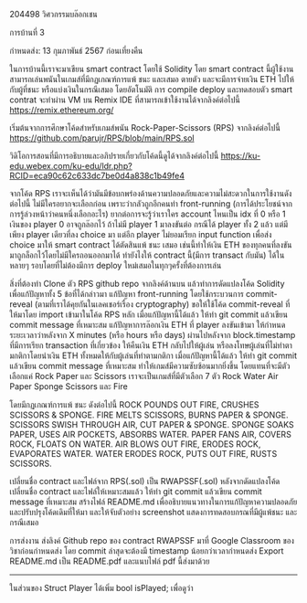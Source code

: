 204498 วิศวกรรมบล๊อกเชน

การบ้านที่ 3

กําหนดส่ง: 13 กุมภาพันธ์ 2567 ก่อนเที่ยงคืน

ในการบ้านนี้เราจะมาเขียน smart contract โดยใช้ Solidity โดย smart contract นี้ผู้ใช้งานสามารถเล่นพนันในเกมส์ที่มีกฏเกณฑ์การแพ้ ชนะ และเสมอ ตายตัว และจะมีการจ่ายเงิน ETH ไปให้กับผู้ที่ชนะ หรือแบ่งเงินในกรณีเสมอ โดยอัตโนมัติ การ compile deploy และทดสอบตัว smart contrat จะทำผ่าน VM บน Remix IDE ที่สามารถเข้าใช้งานได้จากลิงค์ต่อไปนี้
https://remix.ethereum.org/


เริ่มต้นจากการศึกษาโค้ดสำหรับเกมส์พนัน Rock-Paper-Scissors (RPS) จากลิงค์ต่อไปนี้
https://github.com/parujr/RPS/blob/main/RPS.sol


วิดิโอการสอนที่มีการอธิบายและอภิปรายเกี่ยวกับโค้ดนี้ดูได้จากลิงค์ต่อไปนี้
https://ku-edu.webex.com/ku-edu/ldr.php?RCID=eca90c62c633dc7be0d4a838c1b49fe4



จากโค้ด RPS เราจะเห็นได้ว่ามันมีข้อบกพร่องด้านความปลอดภัยและความไม่สะดวกในการใช้งานดังต่อไปนี้
ไม่มีใครอยากจะเลือกก่อน เพราะว่ากลัวถูกอีกคนทำ front-running (การได้ประโยชน์จากการรู้ล่วงหน้าว่าคนหนึ่งเลือกอะไร)
ยากต่อการจะรู้ว่าเราใคร account ไหนเป็น idx ที่ 0 หรือ 1
เงินของ player 0 อาจถูกล๊อกไว้ ถ้าไม่มี player 1 มาลงขันต่อ
กรณีได้ player ทั้ง 2 แล้ว แต่มีเพียง player เดียวที่ลง choice มา แต่อีก player ไม่ยอมเรียก input function เพื่อส่ง choice มาให้ smart contract ได้ตัดสินแพ้ ชนะ เสมอ เช่นนี้ทำให้เงิน ETH ของทุกคนที่ลงขันมาถูกล็อกไว้โดยไม่มีใครถอนออกมาได้
ทำยังไงให้ contract นี้(มีการ transact กับมัน) ได้ในหลายๆ รอบโดยที่ไม่ต้องมีการ deploy ใหม่เสมอในทุกๆครั้งที่ต้องการเล่น


สิ่งที่ต้องทำ
Clone ตัว RPS github repo จากลิงค์ด้านบน แล้วทำการดัดแปลงโค้ด Solidity เพื่อแก้ปัญหาทั้ง 5 ข้อที่ได้กล่าวมา
แก้ปัญหา front-running โดยใช้กระบวนการ commit-reveal (ตามที่เราได้คุยกันในเลคเชอร์เรื่อง cryptography) ขอให้ใช้โค้ด commit-reveal ที่ให้มาโดย import เข้ามาในโค้ด RPS หลัก เมื่อแก้ปัญหานี้ได้แล้ว ให้ทำ git commit แล้วเขียน commit message ที่เหมาะสม
แก้ปัญหาการล๊อกเงิน ETH ที่ player ลงขันเข้ามา ให้กำหนดระยะเวลาว่าหลังจาก X minutes (หรือ hours หรือ days) ผ่านไปหลังจาก block.timestamp ที่มีการเรียก transaction ที่เกี่ยวข้อง ให้คืนเงิน ETH กลับไปให้ผู้เล่น หรือลงโทษผู้เล่นที่ไม่ทำตามกติกาโดยนำเงิน ETH ทั้งหมดให้กับผู้เล่นที่ทำตามกติกา เมื่อแก้ปัญหานี้ได้แล้ว ให้ทำ git commit แล้วเขียน commit message ที่เหมาะสม
ทำให้เกมส์มีความซับซ้อนมากยิ่งขึ้น โดยแทนที่จะมีตัวเลือกแค่ Rock Paper และ Scissors 
เราจะเป็นเกมส์ที่มีตัวเลือก 7 ตัว Rock Water Air Paper Sponge Scissors และ Fire 

โดยมีกฏเกณฑ์การแพ้ ชนะ ดังต่อไปนี้
ROCK POUNDS OUT FIRE, CRUSHES SCISSORS & SPONGE.
FIRE MELTS SCISSORS, BURNS PAPER & SPONGE.
SCISSORS SWISH THROUGH AIR, CUT PAPER & SPONGE.
SPONGE SOAKS PAPER, USES AIR POCKETS, ABSORBS WATER.
PAPER FANS AIR, COVERS ROCK, FLOATS ON WATER.
AIR BLOWS OUT FIRE, ERODES ROCK, EVAPORATES WATER.
WATER ERODES ROCK, PUTS OUT FIRE, RUSTS SCISSORS.

เปลี่ยนชื่อ contract และไฟล์จาก RPS(.sol)  เป็น RWAPSSF(.sol) หลังจากดัดแปลงโค้ด เปลี่ยนชื่อ contract และไฟล์ให้เหมาะสมแล้ว ให้ทำ git commit แล้วเขียน commit message ที่เหมาะสม
สร้างไฟล์ README.md เพื่ออธิบายแนวทางในการแก้ปัญหาความปลอดภัยและปรับปรุงโค้ดเดิมที่ให้มา และให้จับตัวอย่าง screenshot แสดงการทดสอบกรณที่มีผู้แพ้ชนะ และกรณีเสมอ

การส่งงาน
ส่งลิงค์ Github repo ของ contract RWAPSSF มาที่ Google Classroom ของวิชาก่อนกําหนดส่ง โดย commit ล่าสุดจะต้องมี timestamp น้อยกว่าเวลากำหนดส่ง
Export README.md เป็น README.pdf และแนบไฟล์ pdf นี้ส่งมาด้วย

-------------------------------------------------------------

ในส่วนของ Struct Player ได้เพิ่ม
bool isPlayed;
เพื่อดูว่า


